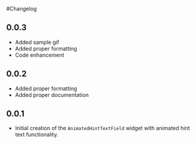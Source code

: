 #Changelog

## 0.0.3
- Added sample gif 
- Added proper formatting
- Code enhancement

## 0.0.2
- Added proper formatting
- Added proper documentation

## 0.0.1
- Initial creation of the `AnimatedHintTextField` widget with animated hint text functionality.
